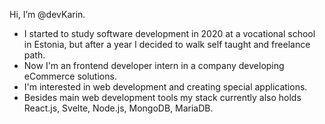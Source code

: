 Hi, I’m @devKarin. 
- I started to study software development in 2020 at a vocational school in Estonia, but after a year I decided to walk self taught and freelance path.
- Now I'm an frontend developer intern in a company developing eCommerce solutions. 
- I'm interested in web development and creating special applications.
- Besides main web development tools my stack currently also holds React.js, Svelte, Node.js, MongoDB, MariaDB. 

